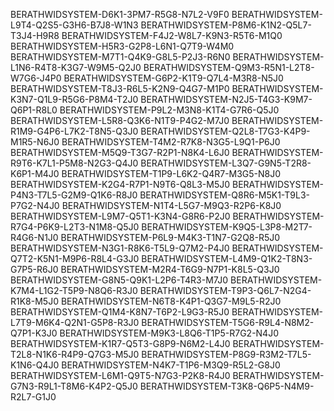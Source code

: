 BERATHWIDSYSTEM-D6K1-3PM7-R5G8-N7L2-V9F0
BERATHWIDSYSTEM-L9T4-Q2S5-G3H6-B7J8-W1N3
BERATHWIDSYSTEM-P8M6-K1N2-Q5L7-T3J4-H9R8
BERATHWIDSYSTEM-F4J2-W8L7-K9N3-R5T6-M1Q0
BERATHWIDSYSTEM-H5R3-G2P8-L6N1-Q7T9-W4M0
BERATHWIDSYSTEM-M7T1-Q4K9-G8L5-P2J3-R6N0
BERATHWIDSYSTEM-L1N6-R4T8-K3G7-W9M5-Q2J0
BERATHWIDSYSTEM-Q9M3-R5N1-L2T8-W7G6-J4P0
BERATHWIDSYSTEM-G6P2-K1T9-Q7L4-M3R8-N5J0
BERATHWIDSYSTEM-T8J3-R6L5-K2N9-Q4G7-M1P0
BERATHWIDSYSTEM-K3N7-Q1L9-R5G6-P8M4-T2J0
BERATHWIDSYSTEM-N2J5-T4G3-K9M7-Q6P1-R8L0
BERATHWIDSYSTEM-P9L2-M3N8-K1T4-G7R6-Q5J0
BERATHWIDSYSTEM-L5R8-Q3K6-N1T9-P4G2-M7J0
BERATHWIDSYSTEM-R1M9-G4P6-L7K2-T8N5-Q3J0
BERATHWIDSYSTEM-Q2L8-T7G3-K4P9-M1R5-N6J0
BERATHWIDSYSTEM-T4M2-R7K8-N3G5-L9Q1-P6J0
BERATHWIDSYSTEM-M5Q9-T3G7-R2P1-N8K4-L6J0
BERATHWIDSYSTEM-R9T6-K7L1-P5M8-N2G3-Q4J0
BERATHWIDSYSTEM-L3Q7-G9N5-T2R8-K6P1-M4J0
BERATHWIDSYSTEM-T1P9-L6K2-Q4R7-M3G5-N8J0
BERATHWIDSYSTEM-K2G4-R7P1-N9T6-Q8L3-M5J0
BERATHWIDSYSTEM-P4N3-T7L5-G2M9-Q1K6-R8J0
BERATHWIDSYSTEM-Q8R6-M5K1-T9L3-P7G2-N4J0
BERATHWIDSYSTEM-N1T4-L5G7-M9Q3-R2P6-K8J0
BERATHWIDSYSTEM-L9M7-Q5T1-K3N4-G8R6-P2J0
BERATHWIDSYSTEM-R7G4-P6K9-L2T3-N1M8-Q5J0
BERATHWIDSYSTEM-K9Q5-L3P8-M2T7-R4G6-N1J0
BERATHWIDSYSTEM-P6L9-M4K3-T1N7-G2Q8-R5J0
BERATHWIDSYSTEM-N3G1-R8K6-T5L9-Q7M2-P4J0
BERATHWIDSYSTEM-Q7T2-K5N1-M9P6-R8L4-G3J0
BERATHWIDSYSTEM-L4M9-Q1K2-T8N3-G7P5-R6J0
BERATHWIDSYSTEM-M2R4-T6G9-N7P1-K8L5-Q3J0
BERATHWIDSYSTEM-G8N5-Q9K1-L2P6-T4R3-M7J0
BERATHWIDSYSTEM-K7M4-L1G2-T5P9-N8Q6-R3J0
BERATHWIDSYSTEM-T9P3-Q6L7-N2G4-R1K8-M5J0
BERATHWIDSYSTEM-N6T8-K4P1-Q3G7-M9L5-R2J0
BERATHWIDSYSTEM-Q1M4-K8N7-T6P2-L9G3-R5J0
BERATHWIDSYSTEM-L7T9-M6K4-Q2N1-G5P8-R3J0
BERATHWIDSYSTEM-T5G6-R9L4-N8M2-Q7P1-K3J0
BERATHWIDSYSTEM-M9K3-L8Q6-T1P5-R7G2-N4J0
BERATHWIDSYSTEM-K1R7-Q5T3-G8P9-N6M2-L4J0
BERATHWIDSYSTEM-T2L8-N1K6-R4P9-Q7G3-M5J0
BERATHWIDSYSTEM-P8G9-R3M2-T7L5-K1N6-Q4J0
BERATHWIDSYSTEM-N4K7-T1P6-M3Q9-R5L2-G8J0
BERATHWIDSYSTEM-L6M1-Q9T5-N7G3-P2K8-R4J0
BERATHWIDSYSTEM-G7N3-R9L1-T8M6-K4P2-Q5J0
BERATHWIDSYSTEM-T3K8-Q6P5-N4M9-R2L7-G1J0
